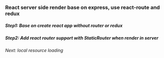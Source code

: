 ### React server side render base on express, use react-route and redux

##### Step1: Base on create react app without router or redux
##### Step2: Add react router support with StaticRouter when render in server

###### Next: local resource loading 